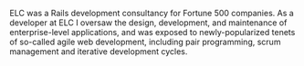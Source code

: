 <!--
title: ELC Technologies
location: Santa Barbara, CA
description: Fortune 500 Ruby on Rails consultancy
position: Rails Developer
website: http://elctech.com
start: 2007-01-15
end: 2008-03-31
-->

ELC was a Rails development consultancy for Fortune 500 companies. As a developer at ELC I oversaw the design, development, and maintenance of enterprise-level applications, and was exposed to newly-popularized tenets of so-called agile web development, including pair programming, scrum management and iterative development cycles.
